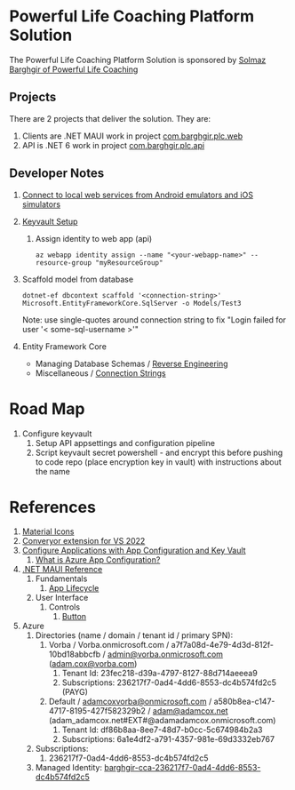 ﻿# Powerful Life Coaching Platform Solution

The Powerful Life Coaching Platform Solution is sponsored by [Solmaz Barghgir of Powerful Life Coaching](http://barghgir.com/)

## Projects

There are 2 projects that deliver the solution. They are:

1. Clients are .NET MAUI work in project [com.barghgir.plc.web](https://github.com/abcox/com.barghgir.plc/tree/master/com.barghgir.plc.web)
2. API is .NET 6 work in project [com.barghgir.plc.api](https://github.com/abcox/com.barghgir.plc/tree/master/com.barghgir.plc.api)

## Developer Notes

1. [Connect to local web services from Android emulators and iOS simulators](https://learn.microsoft.com/en-us/dotnet/maui/data-cloud/local-web-services?view=net-maui-7.0)
2. [Keyvault Setup](https://learn.microsoft.com/en-us/azure/key-vault/general/tutorial-net-create-vault-azure-web-app)
    1. Assign identity to web app (api)
        ```
        az webapp identity assign --name "<your-webapp-name>" --resource-group "myResourceGroup"
        ```
3. Scaffold model from database
    ```
    dotnet-ef dbcontext scaffold '<connection-string>' Microsoft.EntityFrameworkCore.SqlServer -o Models/Test3
    ```
    Note: use single-quotes around connection string to fix "Login failed for user '< some-sql-username >'"

4. Entity Framework Core
    - Managing Database Schemas / [Reverse Engineering](https://learn.microsoft.com/en-us/ef/core/managing-schemas/scaffolding/?tabs=dotnet-core-cli)
    - Miscellaneous / [Connection Strings](https://learn.microsoft.com/en-us/ef/core/miscellaneous/connection-strings)

# Road Map

1. Configure keyvault
    1. Setup API appsettings and configuration pipeline
    2. Script keyvault secret powershell - and encrypt this before pushing to code repo (place encryption key in vault) with instructions about the name



# References

1. [Material Icons](https://github.com/AathifMahir/MauiIcons)
2. [Converyor extension for VS 2022](https://marketplace.visualstudio.com/items?itemName=vs-publisher-1448185.ConveyorbyKeyoti2022&ssr=false#overview)
3. [Configure Applications with App Configuration and Key Vault](https://learn.microsoft.com/en-us/samples/azure/azure-sdk-for-net/app-secrets-configuration/?tabs=visualstudio)
    1. [What is Azure App Configuration?](https://learn.microsoft.com/en-us/azure/azure-app-configuration/overview)
4. [.NET MAUI Reference](https://learn.microsoft.com/en-us/dotnet/maui/?view=net-maui-7.0)
    1. Fundamentals
        1. [App Lifecycle](https://learn.microsoft.com/en-us/dotnet/maui/fundamentals/app-lifecycle?view=net-maui-7.0)
    2. User Interface
        1. Controls
            1. [Button](https://learn.microsoft.com/en-us/dotnet/maui/user-interface/controls/button?view=net-maui-7.0)
5. Azure
    1. Directories (name / domain / tenant id / primary SPN):
        1. Vorba / Vorba.onmicrosoft.com / a7f7a08d-4e79-4d3d-812f-10bd18abbcfb / admin@vorba.onmicrosoft.com (adam.cox@vorba.com)
            1. Tenant Id: 23fec218-d39a-4797-8127-88d714aeeea9
            2. Subscriptions: 236217f7-0ad4-4dd6-8553-dc4b574fd2c5 (PAYG)
        2. Default / adamcoxvorba@onmicrosoft.com / a580b8ea-c147-4717-8195-427f582329b2 /  adam@adamcox.net (adam_adamcox.net#EXT#@adamadamcox.onmicrosoft.com)
            1. Tenant Id: df86b8aa-8ee7-48d7-b0cc-5c674984b2a3
            2. Subscriptions: 6a1e4df2-a791-4357-981e-69d3332eb767
    2. Subscriptions:
        1. 236217f7-0ad4-4dd6-8553-dc4b574fd2c5
    3. Managed Identity: [barghgir-cca-236217f7-0ad4-4dd6-8553-dc4b574fd2c5](https://portal.azure.com/#view/Microsoft_AAD_IAM/ManagedAppMenuBlade/~/Overview/objectId/994c8efd-3e69-4da1-85d6-20aeda3d3cbb/appId/dd1f0fb0-ef23-4188-8fdb-758a763028e4)
